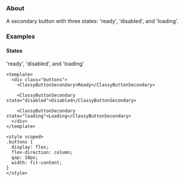 ### About

A secondary button with three states: 'ready', 'disabled', and 'loading'.

### Examples

#### States

'ready', 'disabled', and 'loading'

```vue
<template>
  <div class="buttons">
    <ClassyButtonSecondary>Ready</ClassyButtonSecondary>

    <ClassyButtonSecondary state="disabled">Disabled</ClassyButtonSecondary>

    <ClassyButtonSecondary state="loading">Loading</ClassyButtonSecondary>
  </div>
</template>

<style scoped>
.buttons {
  display: flex;
  flex-direction: column;
  gap: 10px;
  width: fit-content;
}
</style>
```
